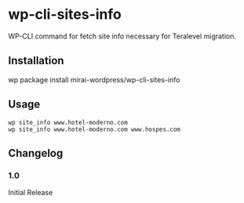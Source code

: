 # wp-cli-sites-info

WP-CLI command for fetch site info necessary for Teralevel migration.


## Installation
wp package install mirai-wordpress/wp-cli-sites-info

## Usage
```
wp site_info www.hotel-moderno.com
wp site_info www.hotel-moderno.com www.hospes.com
```

## Changelog

### 1.0
Initial Release
